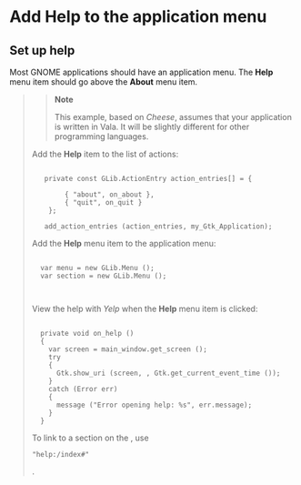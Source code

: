 # Add **Help** to the application menu

## Set up help

[]()

Most GNOME applications should have an application menu. The **Help**
menu item should go above the **About** menu item.

> > **Note**
> > 
> > This example, based on *Cheese*, assumes that your application is
> > written in Vala. It will be slightly different for other programming
> > languages.
> 
> Add the **Help** item to the list of actions:
> 
> ``` 
> 
>    private const GLib.ActionEntry action_entries[] = {
>         
>         { "about", on_about },
>         { "quit", on_quit }
>     };
> 
>    add_action_entries (action_entries, my_Gtk_Application);
> ```
> 
> Add the **Help** menu item to the application menu:
> 
> ``` 
> 
>   var menu = new GLib.Menu ();
>   var section = new GLib.Menu ();
> 
>   
> ```
> 
> View the help with *Yelp* when the **Help** menu item is clicked:
> 
> ``` 
> 
>   private void on_help ()
>   {
>     var screen = main_window.get_screen ();
>     try
>     {
>       Gtk.show_uri (screen, , Gtk.get_current_event_time ());
>     }
>     catch (Error err)
>     {
>       message ("Error opening help: %s", err.message);
>     }
>   }
> ```
> 
> To link to a section on the , use
> 
>     "help:/index#"
> 
> .
